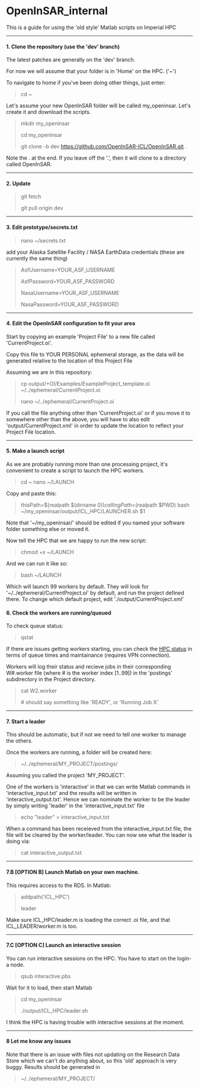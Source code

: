 # OpenInSAR_internal

This is a guide for using the 'old style' Matlab scripts on Imperial HPC

---
#### 1. Clone the repository (use the 'dev' branch)

  The latest patches are generally on the 'dev' branch.

  For now we will assume that your folder is in 'Home' on the HPC. ('~')

  To navigate to home if you've been doing other things, just enter:

  > cd ~

  Let's assume your new OpenInSAR folder will be called my_openinsar. Let's create it and download the scripts.

  > mkdir my_openinsar
  > 
  > cd my_openinsar
  > 
  > git clone -b dev https://github.com/OpenInSAR-ICL/OpenInSAR.git .

  
  Note the . at the end. If you leave off the '.', then it will clone to a directory called OpenInSAR.
  
---
#### 2. Update
  
  > git fetch
  >
  > git pull origin dev

---
#### 3. Edit prototype/secrets.txt
  > nano ~/secrets.txt
  
  add your Alaska Satellite Facility / NASA EarthData credentials (these are currently the same thing)
  
  > AsfUsername=YOUR_ASF_USERNAME
  > 
  > AsfPassword=YOUR_ASF_PASSWORD
  >
  > NasaUsername=YOUR_ASF_USERNAME
  >
  > NasaPassword=YOUR_ASF_PASSWORD

---

#### 4. Edit the OpenInSAR configuration to fit your area
  Start by copying an example 'Project File' to a new file called 'CurrentProject.oi'.

  Copy this file to YOUR PERSONAL ephemeral storage, as the data will be generated relative to the location of this Project File
  
  Assuming we are in this repository:
  
  > cp output/+OI/Examples/ExampleProject_template.oi ~/../ephemeral/CurrentProject.oi
  >
  > nano ~/../ephemeral/CurrentProject.oi
  
  If you call the file anything other than 'CurrentProject.oi' or if you move it to somewhere other than the above, you will have to also edit 'output/CurrentProject.xml' in order to update the location to reflect your Project File location.

---

#### 5. Make a launch script

As we are probably running more than one processing project, it's convenient to create a script to launch the HPC workers.

> cd ~
> nano ~/LAUNCH

Copy and paste this:
> thisPath=$(realpath $(dirname $0))
> callingPath=$(realpath $PWD)
> bash ~/my_openinsar/output/ICL_HPC/LAUNCHER.sh $1

Note that '~/my_openinsar/' should be edited if you named your software folder something else or moved it.

Now tell the HPC that we are happy to run the new script:

> chmod +x ~/LAUNCH

And we can run it like so:

> bash ~/LAUNCH

Which will launch 99 workers by default. They will look for '~/../ephemeral/CurrentProject.oi' by default, and run the project defined there. To change which default project, edit './output/CurrentProject.xml'

#### 6. Check the workers are running/queued
  To check queue status:
  
  > qstat
  
  If there are issues getting workers starting, you can check the [HPC status](https://status.rcs.imperial.ac.uk/) in terms of queue times and maintainance (requires VPN connection).
  
  Workers will log their status and recieve jobs in their corresponding W#.worker file (where # is the worker index [1..99]) in the 'postings' subdirectory in the Project directory.
  
  > cat W2.worker
  > 
  > \# should say something like 'READY', or 'Running Job X'

---

#### 7. Start a leader
  This should be automatic, but if not we need to tell one worker to manage the others.

  Once the workers are running, a folder will be created here:
  
  > ~/../ephemeral/MY_PROJECT/postings/

  Assuming you called the project 'MY_PROJECT'.
  
  One of the workers is 'interactive' in that we can write Matlab commands in 'interactive_input.txt' and the results will be written in 'interactive_output.txt'.
  Hence we can nominate the worker to be the leader by simply writing 'leader' in the 'interactive_input.txt' file
  
  > echo "leader" > interactive_input.txt
  
  When a command has been receieved from the interactive_input.txt file, the file will be cleared by the worker/leader.
  You can now see what the leader is doing via:
  
  > cat interactive_output.txt

---

#### 7.B [OPTION B] Launch Matlab on your own machine.
  This requires access to the RDS.
  In Matlab:
  
  > addpath('ICL_HPC')
  >
  > leader
  
  Make sure ICL_HPC/leader.m is loading the correct .oi file, and that ICL_LEADER/worker.m is too.

---

#### 7.C [OPTION C] Launch an interactive session
  You can run interactive sessions on the HPC. You have to start on the login-a node.
  > qsub interactive.pbs
  
  Wait for it to load, then start Matlab
  
  > cd my_openinsar
  > 
  > ./output/ICL_HPC/leader.sh
  
  I think the HPC is having trouble with interactive sessions at the moment.

---

#### 8 Let me know any issues
  Note that there is an issue with files not updating on the Research Data Store which we can't do anything about, so this 'old' approach is very buggy.
  Results should be generated in 
  > ~/../ephemeral/MY_PROJECT/

